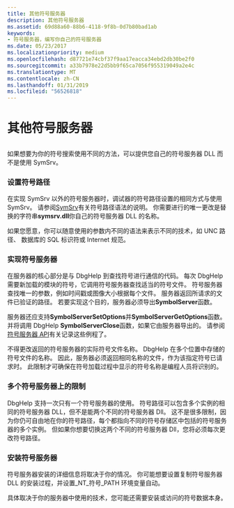 ```yaml
---
title: 其他符号服务器
description: 其他符号服务器
ms.assetid: 69d88a60-88b6-4118-9f8b-0d7b80bad1ab
keywords:
- 符号服务器，编写你自己的符号服务器
ms.date: 05/23/2017
ms.localizationpriority: medium
ms.openlocfilehash: d87721e74cbf37f9aa17eacca34ebd2db30be2f0
ms.sourcegitcommit: a33b7978e22d5bb9f65ca7056f955319049a2e4c
ms.translationtype: MT
ms.contentlocale: zh-CN
ms.lasthandoff: 01/31/2019
ms.locfileid: "56526818"
---
```

# <a name="other-symbol-servers"></a>其他符号服务器


## <span id="ddk_using_other_symbol_servers_dbg"></span><span id="DDK_USING_OTHER_SYMBOL_SERVERS_DBG"></span>


如果想要为你的符号搜索使用不同的方法，可以提供您自己的符号服务器 DLL 而不是使用 SymSrv。

### <a name="span-idsettingthesymbolpathspanspan-idsettingthesymbolpathspansetting-the-symbol-path"></a><span id="setting_the_symbol_path"></span><span id="SETTING_THE_SYMBOL_PATH"></span>设置符号路径

在实现 SymSrv 以外的符号服务器时，调试器的符号路径设置的相同方式与使用 SymSrv。 请参阅[SymSrv](symsrv.md)有关符号路径语法的说明。 你需要进行的唯一更改是替换的字符串**symsrv.dll**你自己的符号服务器 DLL 的名称。

如果您愿意，你可以随意使用的参数内不同的语法来表示不同的技术，如 UNC 路径、 数据库的 SQL 标识符或 Internet 规范。

### <a name="span-idimplementingyourownsymbolserverspanspan-idimplementingyourownsymbolserverspanimplementing-your-own-symbol-server"></a><span id="implementing_your_own_symbol_server"></span><span id="IMPLEMENTING_YOUR_OWN_SYMBOL_SERVER"></span>实现符号服务器

在服务器的核心部分是与 DbgHelp 到查找符号进行通信的代码。 每次 DbgHelp 需要新加载的模块的符号，它调用符号服务器查找适当的符号文件。 符号服务器查找唯一的参数，例如时间戳或图像大小根据每个文件。 服务器返回所请求的文件已验证的路径。 若要实现这个目的，服务器必须导出**SymbolServer**函数。

服务器还应支持**SymbolServerSetOptions**并**SymbolServerGetOptions**函数。 并将调用 DbgHelp **SymbolServerClose**函数，如果它由服务器导出的。 请参阅[符号服务器 API](symbol-server-api.md)有关记录这些例程了。

不得更改返回的符号服务器的实际符号文件名称。 DbgHelp 在多个位置中存储的符号文件的名称。 因此，服务器必须返回相同名称的文件，作为该指定符号已请求时。 此限制才可确保在符号加载过程中显示的符号名称是编程人员将识别的。

### <a name="span-idrestrictionsonmultiplesymbolserversspanspan-idrestrictionsonmultiplesymbolserversspanrestrictions-on-multiple-symbol-servers"></a><span id="restrictions_on_multiple_symbol_servers"></span><span id="RESTRICTIONS_ON_MULTIPLE_SYMBOL_SERVERS"></span>多个符号服务器上的限制

DbgHelp 支持一次只有一个符号服务器的使用。 符号路径可以包含多个实例的相同的符号服务器 DLL，但不是能两个不同的符号服务器 Dll。 这不是很多限制，因为你仍可自由地在你的符号路径，每个都指向不同的符号存储区中包括的符号服务器的多个实例。 但如果你想要切换这两个不同的符号服务器 Dll，您将必须每次更改符号路径。

### <a name="span-idinstallingyoursymbolserverspanspan-idinstallingyoursymbolserverspaninstalling-your-symbol-server"></a><span id="installing_your_symbol_server"></span><span id="INSTALLING_YOUR_SYMBOL_SERVER"></span>安装符号服务器

符号服务器安装的详细信息将取决于你的情况。 你可能想要设置复制符号服务器 DLL 的安装过程，并设置\_NT\_符号\_PATH 环境变量自动。

具体取决于你的服务器中使用的技术，您可能还需要安装或访问的符号数据本身。

 

 





